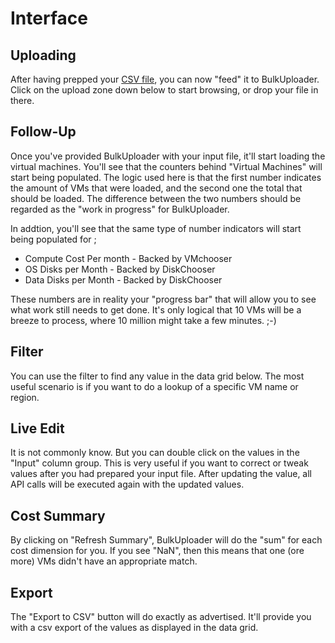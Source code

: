 # Interface

## Uploading
After having prepped your [CSV file](bulkuploader/inputfile.html), you can now "feed" it to BulkUploader. Click on the upload zone down below to start browsing, or drop your file in there.

## Follow-Up
Once you've provided BulkUploader with your input file, it'll start loading the virtual machines. You'll see that the counters behind "Virtual Machines" will start being populated. The logic used here is that the first number indicates the amount of VMs that were loaded, and the second one the total that should be loaded. The difference between the two numbers should be regarded as the "work in progress" for BulkUploader.

In addtion, you'll see that the same type of number indicators will start being populated for ;
* Compute Cost Per month - Backed by VMchooser
* OS Disks per Month - Backed by DiskChooser
* Data Disks per Month - Backed by DiskChooser

These numbers are in reality your "progress bar" that will allow you to see what work still needs to get done. It's only logical that 10 VMs will be a breeze to process, where 10 million might take a few minutes. ;-)

## Filter
You can use the filter to find any value in the data grid below. The most useful scenario is if you want to do a lookup of a specific VM name or region.

## Live Edit
It is not commonly know. But you can double click on the values in the "Input" column group. 
This is very useful if you want to correct or tweak values after you had prepared your input file. After updating the value, all API calls will be executed again with the updated values.

## Cost Summary
By clicking on "Refresh Summary", BulkUploader will do the "sum" for each cost dimension for you. If you see "NaN", then this means that one (ore more) VMs didn't have an appropriate match.

## Export
The "Export to CSV" button will do exactly as advertised. It'll provide you with a csv export of the values as displayed in the data grid.